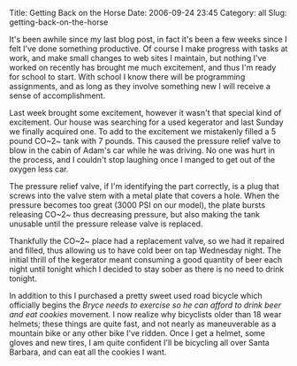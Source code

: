 Title: Getting Back on the Horse
Date: 2006-09-24 23:45
Category: all
Slug: getting-back-on-the-horse

It's been awhile since my last blog post, in fact it's been a few weeks
since I felt I've done something productive. Of course I make progress
with tasks at work, and make small changes to web sites I maintain, but
nothing I've worked on recently has brought me much excitement, and thus
I'm ready for school to start. With school I know there will be
programming assignments, and as long as they involve something new I
will receive a sense of accomplishment.

Last week brought some excitement, however it wasn't that special kind
of excitement. Our house was searching for a used kegerator and last
Sunday we finally acquired one. To add to the excitement we mistakenly
filled a 5 pound CO~2~ tank with 7 pounds. This caused the pressure
relief valve to blow in the cabin of Adam's car while he was driving. No
one was hurt in the process, and I couldn't stop laughing once I manged
to get out of the oxygen less car.

The pressure relief valve, if I'm identifying the part correctly, is a
plug that screws into the valve stem with a metal plate that covers a
hole. When the pressure becomes too great (3000 PSI on our model), the
plate bursts releasing CO~2~ thus decreasing pressure, but also making
the tank unusable until the pressure release valve is replaced.

Thankfully the CO~2~ place had a replacement valve, so we had it
repaired and filled, thus allowing us to have cold beer on tap Wednesday
night. The initial thrill of the kegerator meant consuming a good
quantity of beer each night until tonight which I decided to stay sober
as there is no need to drink tonight.

In addition to this I purchased a pretty sweet used road bicycle which
officially begins the *Bryce needs to exercise so he can afford to drink
beer and eat cookies* movement. I now realize why bicyclists older than
18 wear helmets; these things are quite fast, and not nearly as
maneuverable as a mountain bike or any other bike I've ridden. Once I
get a helmet, some gloves and new tires, I am quite confident I'll be
bicycling all over Santa Barbara, and can eat all the cookies I want.

